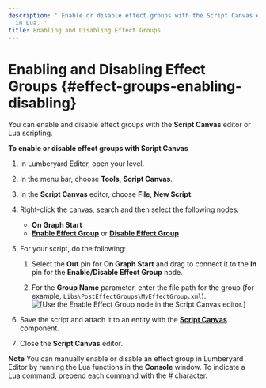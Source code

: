 ```yaml
---
description: ' Enable or disable effect groups with the Script Canvas editor or
  in Lua. '
title: Enabling and Disabling Effect Groups
---
```

# Enabling and Disabling Effect Groups {#effect-groups-enabling-disabling}

You can enable and disable effect groups with the **Script Canvas** editor or Lua scripting\.

**To enable or disable effect groups with Script Canvas**

1. In Lumberyard Editor, open your level\.

1. In the menu bar, choose **Tools**, **Script Canvas**\.

1. In the **Script Canvas** editor, choose **File**, **New Script**\.

1. Right\-click the canvas, search and then select the following nodes:
   + **On Graph Start**
   + **[Enable Effect Group](/docs/userguide/rendering/enable/effect-group-node.md)** or **[Disable Effect Group](/docs/userguide/rendering/disable/effect-group-node.md)**

1. For your script, do the following:

   1. Select the **Out** pin for **On Graph Start** and drag to connect it to the **In** pin for the **Enable/Disable Effect Group** node\.

   1. For the **Group Name** parameter, enter the file path for the group \(for example, `Libs\PostEffectGroups\MyEffectGroup.xml`\)\.
![\[Use the Enable Effect Group node in the Script Canvas editor.\]](/images/userguide/enable-effect-group-node-example-script.png)

1. Save the script and attach it to an entity with the **[Script Canvas](/docs/userguide/components/script-canvas.md)** component\.

1. Close the **Script Canvas** editor\.

**Note**
You can manually enable or disable an effect group in Lumberyard Editor by running the Lua functions in the **Console** window\. To indicate a Lua command, prepend each command with the \# character\.